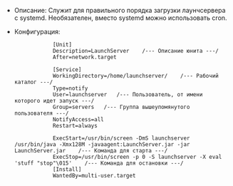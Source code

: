 + Описание: Служит для правильного порядка загрузки лаунчсервера с systemd. Необязателен, вместо systemd можно использовать cron.
+ Конфигурация:   

                  [Unit]
                  Description=LaunchServer    /--- Описание юнита ---/
                  After=network.target
                  
                  [Service]
                  WorkingDirectory=/home/launchserver/    /--- Рабочий каталог ---/
                  Type=notify
                  User=launchserver   /--- Пользователь, от имени которого идет запуск ---/
                  Group=servers   /--- Группа вышеупомянутого пользователя ---/
                  NotifyAccess=all
                  Restart=always    

                  ExecStart=/usr/bin/screen -DmS launchserver /usr/bin/java -Xmx128M -javaagent:LaunchServer.jar -jar   LaunchServer.jar    /--- Команда для старта ---/
                  ExecStop=/usr/bin/screen -p 0 -S launchserver -X eval 'stuff "stop"\015'    /--- Команда для остановки ---/
                  [Install]
                  WantedBy=multi-user.target
